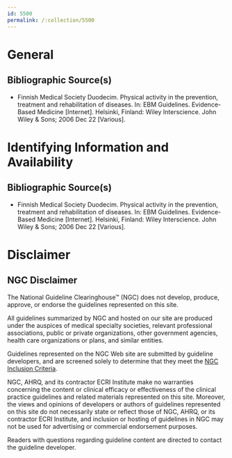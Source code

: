 ```yaml
---
id: 5500
permalink: /:collection/5500
---
```


# General

## Bibliographic Source(s)

- Finnish Medical Society Duodecim. Physical activity in the prevention, treatment and rehabilitation of diseases. In: EBM Guidelines. Evidence-Based Medicine [Internet]. Helsinki, Finland: Wiley Interscience. John Wiley & Sons; 2006 Dec 22 [Various].

# Identifying Information and Availability

## Bibliographic Source(s)

- Finnish Medical Society Duodecim. Physical activity in the prevention, treatment and rehabilitation of diseases. In: EBM Guidelines. Evidence-Based Medicine [Internet]. Helsinki, Finland: Wiley Interscience. John Wiley & Sons; 2006 Dec 22 [Various].

# Disclaimer

## NGC Disclaimer

The National Guideline Clearinghouse™ (NGC) does not develop, produce, approve, or endorse the guidelines represented on this site.

All guidelines summarized by NGC and hosted on our site are produced under the auspices of medical specialty societies, relevant professional associations, public or private organizations, other government agencies, health care organizations or plans, and similar entities.

Guidelines represented on the NGC Web site are submitted by guideline developers, and are screened solely to determine that they meet the [NGC Inclusion Criteria](/help-and-about/summaries/inclusion-criteria).

NGC, AHRQ, and its contractor ECRI Institute make no warranties concerning the content or clinical efficacy or effectiveness of the clinical practice guidelines and related materials represented on this site. Moreover, the views and opinions of developers or authors of guidelines represented on this site do not necessarily state or reflect those of NGC, AHRQ, or its contractor ECRI Institute, and inclusion or hosting of guidelines in NGC may not be used for advertising or commercial endorsement purposes.

Readers with questions regarding guideline content are directed to contact the guideline developer.

